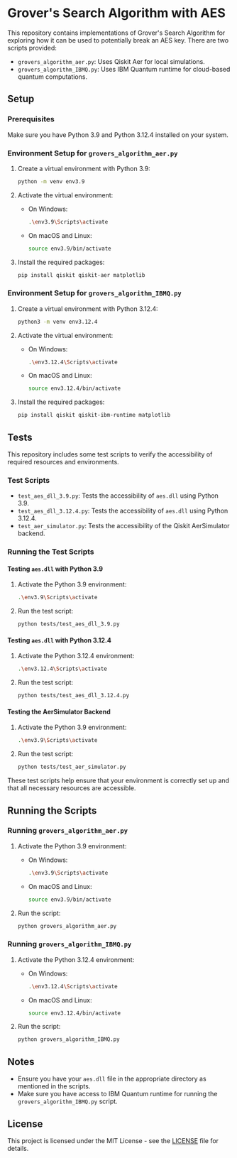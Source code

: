 # Grover's Search Algorithm with AES

This repository contains implementations of Grover's Search Algorithm for exploring how it can be used to potentially break an AES key. There are two scripts provided:

- `grovers_algorithm_aer.py`: Uses Qiskit Aer for local simulations.
- `grovers_algorithm_IBMQ.py`: Uses IBM Quantum runtime for cloud-based quantum computations.

## Setup

### Prerequisites

Make sure you have Python 3.9 and Python 3.12.4 installed on your system.

### Environment Setup for `grovers_algorithm_aer.py`

1. Create a virtual environment with Python 3.9:
    ```bash
    python -m venv env3.9
    ```

2. Activate the virtual environment:
    - On Windows:
      ```bash
      .\env3.9\Scripts\activate
      ```
    - On macOS and Linux:
      ```bash
      source env3.9/bin/activate
      ```

3. Install the required packages:
    ```bash
    pip install qiskit qiskit-aer matplotlib
    ```

### Environment Setup for `grovers_algorithm_IBMQ.py`

1. Create a virtual environment with Python 3.12.4:
    ```bash
    python3 -m venv env3.12.4
    ```

2. Activate the virtual environment:
    - On Windows:
      ```bash
      .\env3.12.4\Scripts\activate
      ```
    - On macOS and Linux:
      ```bash
      source env3.12.4/bin/activate
      ```

3. Install the required packages:
    ```bash
    pip install qiskit qiskit-ibm-runtime matplotlib
    ```


## Tests

This repository includes some test scripts to verify the accessibility of required resources and environments.

### Test Scripts

- `test_aes_dll_3.9.py`: Tests the accessibility of `aes.dll` using Python 3.9.
- `test_aes_dll_3.12.4.py`: Tests the accessibility of `aes.dll` using Python 3.12.4.
- `test_aer_simulator.py`: Tests the accessibility of the Qiskit AerSimulator backend.

### Running the Test Scripts


#### Testing `aes.dll` with Python 3.9

1. Activate the Python 3.9 environment:
    ```bash
    .\env3.9\Scripts\activate
    ```

2. Run the test script:
    ```bash
    python tests/test_aes_dll_3.9.py
    ```

#### Testing `aes.dll` with Python 3.12.4

1. Activate the Python 3.12.4 environment:
    ```bash
    .\env3.12.4\Scripts\activate
    ```

2. Run the test script:
    ```bash
    python tests/test_aes_dll_3.12.4.py
    ```

#### Testing the AerSimulator Backend

1. Activate the Python 3.9 environment:
    ```bash
    .\env3.9\Scripts\activate
    ```

2. Run the test script:
    ```bash
    python tests/test_aer_simulator.py
    ```

These test scripts help ensure that your environment is correctly set up and that all necessary resources are accessible.

## Running the Scripts

### Running `grovers_algorithm_aer.py`

1. Activate the Python 3.9 environment:
    - On Windows:
      ```bash
      .\env3.9\Scripts\activate
      ```
    - On macOS and Linux:
      ```bash
      source env3.9/bin/activate
      ```

2. Run the script:
    ```bash
    python grovers_algorithm_aer.py
    ```

### Running `grovers_algorithm_IBMQ.py`

1. Activate the Python 3.12.4 environment:
    - On Windows:
      ```bash
      .\env3.12.4\Scripts\activate
      ```
    - On macOS and Linux:
      ```bash
      source env3.12.4/bin/activate
      ```

2. Run the script:
    ```bash
    python grovers_algorithm_IBMQ.py
    ```

## Notes

- Ensure you have your `aes.dll` file in the appropriate directory as mentioned in the scripts.
- Make sure you have access to IBM Quantum runtime for running the `grovers_algorithm_IBMQ.py` script.

## License

This project is licensed under the MIT License - see the [LICENSE](LICENSE) file for details.
